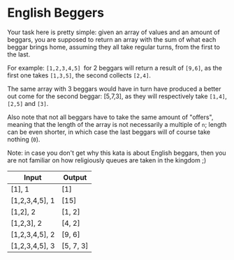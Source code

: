 # English Beggers

Your task here is pretty simple: given an array of values and an amount of beggars, you are supposed to return an array with the sum of what each beggar brings home, assuming they all take regular turns, from the first to the last.

For example: ```[1,2,3,4,5] ```for 2 beggars will return a result of ```[9,6]```, as the first one takes ```[1,3,5]```, the second collects ```[2,4]```.

The same array with 3 beggars would have in turn have produced a better out come for the second beggar: [5,7,3], as they will respectively take ```[1,4]```, ```[2,5]``` and ```[3]```.

Also note that not all beggars have to take the same amount of "offers", meaning that the length of the array is not necessarily a multiple of ```n```; length can be even shorter, in which case the last beggars will of course take nothing (```0```).

Note: in case you don't get why this kata is about English beggars, then you are not familiar on how religiously queues are taken in the kingdom ;)

|Input               | Output   |
|--------------------|----------|
|[1], 1              | [1]      |
|[1,2,3,4,5], 1      | [15]     |
|[1,2], 2            | [1, 2]   |
|[1,2,3], 2          | [4, 2]   |
|[1,2,3,4,5], 2      | [9, 6]   |
|[1,2,3,4,5], 3      | [5, 7, 3]|
